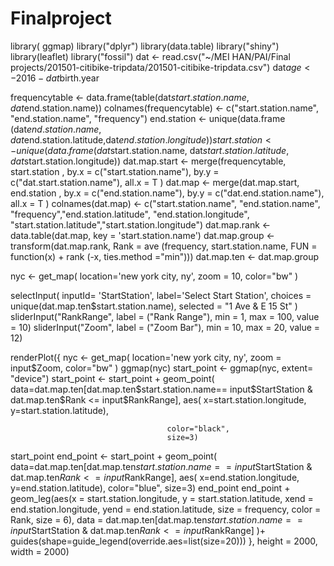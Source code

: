 # Finalproject

library( ggmap)
library("dplyr")
library(data.table)
library("shiny")
library(leaflet)
library("fossil")
dat <- read.csv("~/MEI HAN/PAI/Final projects/201501-citibike-tripdata/201501-citibike-tripdata.csv")
dat$age <- 2016 - dat$birth.year

frequencytable <- data.frame(table(dat$start.station.name, dat$end.station.name))
colnames(frequencytable) <- c("start.station.name", "end.station.name", "frequency")
end.station <- unique(data.frame (dat$end.station.name,dat$end.station.latitude,dat$end.station.longitude))
start.station <- unique(data.frame(dat$start.station.name, dat$start.station.latitude,dat$start.station.longitude))
dat.map.start <- merge(frequencytable, start.station , by.x = c("start.station.name"), by.y = c("dat.start.station.name"), all.x = T )
dat.map <- merge(dat.map.start, end.station , by.x = c("end.station.name"), by.y = c("dat.end.station.name"), all.x = T )
colnames(dat.map) <- c("start.station.name", "end.station.name", "frequency","end.station.latitude", "end.station.longitude", "start.station.latitude","start.station.longitude")
dat.map.rank <- data.table(dat.map, key = 'start.station.name')
dat.map.group <- transform(dat.map.rank, Rank = ave (frequency, start.station.name, FUN = function(x) + rank (-x, ties.method ="min")))
dat.map.ten <- dat.map.group

nyc <- get_map( location='new york city, ny', zoom = 10, color="bw" )

selectInput( 
             inputId= 'StartStation', 
             label='Select Start Station',
             choices = unique(dat.map.ten$start.station.name),
             selected = "1 Ave & E 15 St"
           )
sliderInput("RankRange", label = ("Rank Range"), min = 1, 
        max = 100, value = 10)
sliderInput("Zoom", label = ("Zoom Bar"), min = 10, 
        max = 20, value = 12)

renderPlot({
  nyc <- get_map( location='new york city, ny', zoom = input$Zoom, color="bw" ) 
  ggmap(nyc)
  start_point <- ggmap(nyc, extent= "device") 
  start_point <- start_point + geom_point( data=dat.map.ten[dat.map.ten$start.station.name== input$StartStation & dat.map.ten$Rank <= input$RankRange], 
                                       aes( x=start.station.longitude, y=start.station.latitude), 
                                       
                                       color="black",
                                       size=3)
start_point
 end_point <- start_point + geom_point( data=dat.map.ten[dat.map.ten$start.station.name== input$StartStation & dat.map.ten$Rank <= input$RankRange], 
                                       aes( x=end.station.longitude, y=end.station.latitude), 
                                       color="blue",
                                       size=3)
 end_point 
end_point + geom_leg(aes(x = start.station.longitude, y = start.station.latitude, xend = end.station.longitude, yend = end.station.latitude, size = frequency, color = Rank, size = 6), data = dat.map.ten[dat.map.ten$start.station.name== input$StartStation & dat.map.ten$Rank <= input$RankRange] )+ guides(shape=guide_legend(override.aes=list(size=20)))
}, height = 2000, width = 2000)
